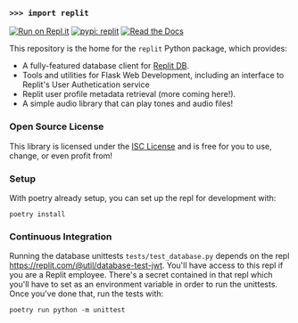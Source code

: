 ### `>>> import replit`

[![Run on Repl.it](https://img.shields.io/badge/run-on_Replit-f26208?logo=replit)](https://repl.it/github/replit/replit-py) [![pypi: replit](https://img.shields.io/pypi/v/replit)](https://pypi.org/project/replit/) [![Read the Docs](https://img.shields.io/readthedocs/replit-py/latest?logo=readthedocs&label=ReadTheDocs)](https://replit-py.readthedocs.io/)

This repository is the home for the `replit` Python package, which provides:

- A fully-featured database client for [Replit DB](https://docs.replit.com/category/databases).
- Tools and utilities for Flask Web Development, including an interface to Replit's User Authetication service
- Replit user profile metadata retrieval (more coming here!).
- A simple audio library that can play tones and audio files!

### Open Source License

This library is licensed under the [ISC License](https://en.wikipedia.org/wiki/ISC_license) and is free for you to use, change, or even profit from!

### Setup

With poetry already setup, you can set up the repl for development with:

```
poetry install
```

### Continuous Integration

Running the database unittests `tests/test_database.py` depends on the repl https://replit.com/@util/database-test-jwt. You'll have access to this repl if you are a Replit employee. There's a secret
contained in that repl which you'll have to set as an environment variable in order to run the unittests.
Once you've done that, run the tests with:

```
poetry run python -m unittest
```
